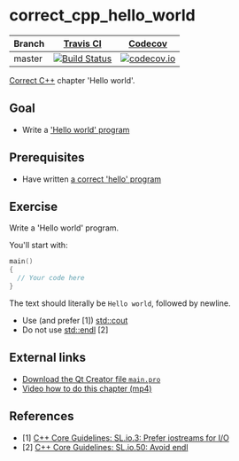 # correct_cpp_hello_world

Branch|[Travis CI](https://travis-ci.org)|[Codecov](https://www.codecov.io)
---|---|---
master|[![Build Status](https://travis-ci.org/martje127/correct_cpp_hello_world.svg?branch=master)](https://travis-ci.org/martje127/correct_cpp_hello_world)|[![codecov.io](https://codecov.io/github/martje127/correct_cpp_hello_world/coverage.svg?branch=master)](https://codecov.io/github/martje127/correct_cpp_hello_world/branch/master)

[Correct C++](https://github.com/martje127/correct_cpp) chapter 'Hello world'.

## Goal

 * Write a ['Hello world' program](https://github.com/martje127/cpp/blob/master/content/CppHelloWorld.md)

## Prerequisites

 * Have written [a correct 'hello' program](https://github.com/martje127/correct_cpp_hello)

## Exercise

Write a 'Hello world' program. 

You'll start with:

```c++
main()
{
  // Your code here
}
```

The text should literally be `Hello world`, followed by newline. 

 * Use (and prefer [1]) [std::cout](https://github.com/martje127/cpp/blob/master/content/CppStdCout.md) 
 * Do not use [std::endl](https://github.com/martje127/cpp/blob/master/content/CppStdEndl.md) [2]

## External links

 * [Download the Qt Creator file `main.pro`](https://raw.githubusercontent.com/martje127/correct_cpp/master/shared/main.pro)
 * [Video how to do this chapter (mp4)](http://www.martje127.nl/correct_cpp_hello_world.mp4)

## References

 * [1] [C++ Core Guidelines: SL.io.3: Prefer iostreams for I/O](https://github.com/isocpp/CppCoreGuidelines/blob/master/CppCoreGuidelines.md#Rio-streams)
 * [2] [C++ Core Guidelines: SL.io.50: Avoid endl](https://github.com/isocpp/CppCoreGuidelines/blob/master/CppCoreGuidelines.md#Rio-endl)
